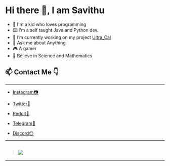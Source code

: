 # Hi there 👋, I am Savithu

<!--
**savithu-s3/savithu-s3** is a ✨ _special_ ✨ repository because its `README.md` (this file) appears on your GitHub profile.

Here are some ideas to get you started:
-->
- 🔭 I'm a kid who loves programming
- ⌨️ I'm a self taught Java and Python dev.
- 🌱 I’m currently working on my project [Ultra_Cal](https://github.com/savithu-s3/calculator)
- 💬 Ask me about Anything
- 🎮 A gamer
- 🔬 Believe in Science and Mathematics

## 📫 Contact Me 👇
---

- [Instagram📷](https://instagram.com/Savithu_s3)

- [Twitter🐤](https://twitter.com/savithu_s3)

- [Reddit🙂](https://www.reddit.com/user/Savithu_s3)

- [Telegram🚀](https://t.me/savithu_s3)

- [Discord😶](https://discord.com/uers/852854232435916800)

---
>## ![](https://komarev.com/ghpvc/?username=savithu-s3&color=FF0000&style=for-the-badge&label=Github+Profile+Views)
---